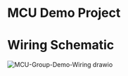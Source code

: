 # MCU Demo Project

# Wiring Schematic
![MCU-Group-Demo-Wiring drawio](https://github.com/elenajusto/mcu-demo/assets/56148816/b4e464b4-1274-4ac7-bd0f-72d66735b0e4)
